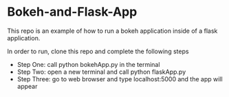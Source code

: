 # Bokeh-and-Flask-App

This repo is an example of how to run a bokeh application inside of a flask application.

In order to run, clone this repo and complete the following steps
* Step One: call python bokehApp.py in the terminal
* Step Two: open a new terminal and call python flaskApp.py
* Step Three: go to web browser and type localhost:5000 and the app will appear
